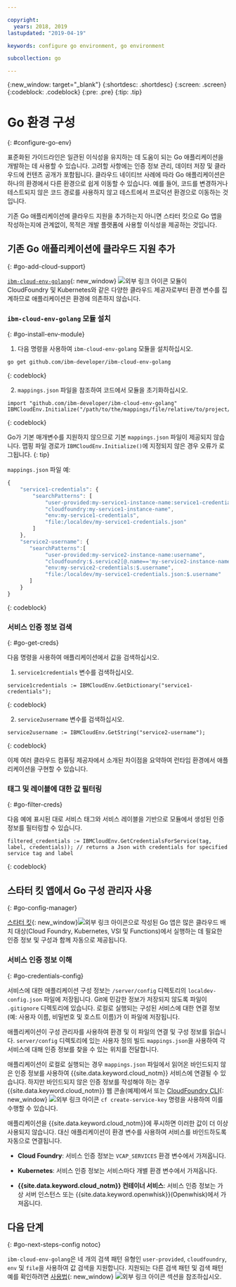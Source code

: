 ```yaml
---

copyright:
  years: 2018, 2019
lastupdated: "2019-04-19"

keywords: configure go environment, go environment

subcollection: go

---
```


{:new_window: target="_blank"}
{:shortdesc: .shortdesc}
{:screen: .screen}
{:codeblock: .codeblock}
{:pre: .pre}
{:tip: .tip}

# Go 환경 구성
{: #configure-go-env}

표준화된 가이드라인은 일관된 이식성을 유지하는 데 도움이 되는 Go 애플리케이션을 개발하는 데 사용할 수 있습니다. 고려할 사항에는 인증 정보 관리, 데이터 저장 및 클라우드에 컨텐츠 공개가 포함됩니다. 클라우드 네이티브 사례에 따라 Go 애플리케이션은 하나의 환경에서 다른 환경으로 쉽게 이동할 수 있습니다. 예를 들어, 코드를 변경하거나 테스트되지 않은 코드 경로를 사용하지 않고 테스트에서 프로덕션 환경으로 이동하는 것입니다.

기존 Go 애플리케이션에 클라우드 지원을 추가하는지 아니면 스타터 킷으로 Go 앱을 작성하는지에 관계없이, 목적은 개발 플랫폼에 사용할 이식성을 제공하는 것입니다.

## 기존 Go 애플리케이션에 클라우드 지원 추가
{: #go-add-cloud-support}

[`ibm-cloud-env-golang`](https://github.com/ibm-developer/ibm-cloud-env-golang){: new_window} ![외부 링크 아이콘](../icons/launch-glyph.svg "외부 링크 아이콘") 모듈이 CloudFoundry 및 Kubernetes와 같은 다양한 클라우드 제공자로부터 환경 변수를 집계하므로 애플리케이션은 환경에 의존하지 않습니다.

### `ibm-cloud-env-golang` 모듈 설치
{: #go-install-env-module}

1. 다음 명령을 사용하여 `ibm-cloud-env-golang` 모듈을 설치하십시오.
  ```bash
  go get github.com/ibm-developer/ibm-cloud-env-golang
  ```
  {: codeblock}

2. `mappings.json` 파일을 참조하여 코드에서 모듈을 초기화하십시오.
  ```golang
  import "github.com/ibm-developer/ibm-cloud-env-golang"
  IBMCloudEnv.Initialize("/path/to/the/mappings/file/relative/to/project/root")
  ```
  {: codeblock}

  Go가 기본 매개변수를 지원하지 않으므로 기본 `mappings.json` 파일이 제공되지 않습니다. 맵핑 파일 경로가 `IBMCloudEnv.Initialize()`에 지정되지 않은 경우 오류가 로그됩니다. 
  {: tip}

  `mappings.json` 파일 예:
  ```javascript
  {
      "service1-credentials": {
          "searchPatterns": [
              "user-provided:my-service1-instance-name:service1-credentials",
              "cloudfoundry:my-service1-instance-name", 
              "env:my-service1-credentials", 
              "file:/localdev/my-service1-credentials.json" 
          ]
      },
      "service2-username": {
         "searchPatterns":[
              "user-provided:my-service2-instance-name:username",
              "cloudfoundry:$.service2[@.name=='my-service2-instance-name'].credentials.username",
              "env:my-service2-credentials:$.username",
              "file:/localdev/my-service1-credentials.json:$.username"
         ]
      }
  }
  ```
  {: codeblock}

### 서비스 인증 정보 검색
{: #go-get-creds}

다음 명령을 사용하여 애플리케이션에서 값을 검색하십시오.

1. `service1credentials` 변수를 검색하십시오.
  ```golang
  service1credentials := IBMCloudEnv.GetDictionary("service1-credentials"); 
  ```
  {: codeblock}

2. `service2username` 변수를 검색하십시오.
  ```golang
  service2username := IBMCloudEnv.GetString("service2-username");
  ```
  {: codeblock}

이제 여러 클라우드 컴퓨팅 제공자에서 소개된 차이점을 요약하여 런타임 환경에서 애플리케이션을 구현할 수 있습니다.

### 태그 및 레이블에 대한 값 필터링
{: #go-filter-creds}

다음 예에 표시된 대로 서비스 태그와 서비스 레이블을 기반으로 모듈에서 생성된 인증 정보를 필터링할 수 있습니다.
```golang
filtered_credentials := IBMCloudEnv.GetCredentialsForService(tag, label, credentials)); // returns a Json with credentials for specified service tag and label
```
{: codeblock}

## 스타터 킷 앱에서 Go 구성 관리자 사용
{: #go-config-manager}

[스타터 킷](https://cloud.ibm.com/developer/appservice/starter-kits){: new_window}![외부 링크 아이콘](../icons/launch-glyph.svg "외부 링크 아이콘")으로 작성된 Go 앱은 많은 클라우드 배치 대상(Cloud Foundry, Kubernetes, VSI 및 Functions)에서 실행하는 데 필요한 인증 정보 및 구성과 함께 자동으로 제공됩니다.

### 서비스 인증 정보 이해
{: #go-credentials-config}

서비스에 대한 애플리케이션 구성 정보는 `/server/config` 디렉토리의 `localdev-config.json` 파일에 저장됩니다. Git에 민감한 정보가 저장되지 않도록 파일이 `.gitignore` 디렉토리에 있습니다. 로컬로 실행되는 구성된 서비스에 대한 연결 정보(예: 사용자 이름, 비밀번호 및 호스트 이름)가 이 파일에 저장됩니다.

애플리케이션이 구성 관리자를 사용하여 환경 및 이 파일의 연결 및 구성 정보를 읽습니다. `server/config` 디렉토리에 있는 사용자 정의 빌드 `mappings.json`을 사용하여 각 서비스에 대해 인증 정보를 찾을 수 있는 위치를 전달합니다.

애플리케이션이 로컬로 실행되는 경우 `mappings.json` 파일에서 읽어온 바인드되지 않은 인증 정보를 사용하여 {{site.data.keyword.cloud_notm}} 서비스에 연결될 수 있습니다. 
하지만 바인드되지 않은 인증 정보를 작성해야 하는 경우 {{site.data.keyword.cloud_notm}} 웹 콘솔(예제)에서 또는 [CloudFoundry CLI](https://docs.cloudfoundry.org/cf-cli/){: new_window} ![외부 링크 아이콘](../icons/launch-glyph.svg "외부 링크 아이콘") `cf create-service-key` 명령을 사용하여 이를 수행할 수 있습니다.

애플리케이션을 {{site.data.keyword.cloud_notm}}에 푸시하면 이러한 값이 더 이상 사용되지 않습니다. 대신 애플리케이션이 환경 변수를 사용하여 서비스를 바인드하도록 자동으로 연결됩니다. 

* **Cloud Foundry**: 서비스 인증 정보는 `VCAP_SERVICES` 환경 변수에서 가져옵니다.

* **Kubernetes**: 서비스 인증 정보는 서비스마다 개별 환경 변수에서 가져옵니다.

* **{{site.data.keyword.cloud_notm}} 컨테이너 서비스**: 서비스 인증 정보는 가상 서버 인스턴스 또는 {{site.data.keyword.openwhisk}}(Openwhisk)에서 가져옵니다.

## 다음 단계
{: #go-next-steps-config notoc}

`ibm-cloud-env-golang`은 네 개의 검색 패턴 유형인 `user-provided`, `cloudfoundry`, `env` 및 `file`을 사용하여 값 검색을 지원합니다. 지원되는 다른 검색 패턴 및 검색 패턴 예를 확인하려면 [사용법](https://github.com/ibm-developer/ibm-cloud-env-golang#usage){: new_window} ![외부 링크 아이콘](../icons/launch-glyph.svg "외부 링크 아이콘") 섹션을 참조하십시오.
